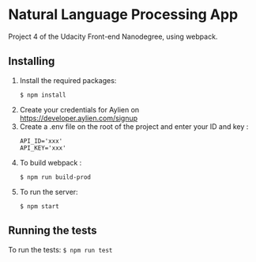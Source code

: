 # Natural Language Processing App

Project 4 of the Udacity Front-end Nanodegree, using webpack.

## Installing

1. Install the required packages: 
    ```
    $ npm install
    ```
2. Create your credentials for Aylien on https://developer.aylien.com/signup 
3. Create a .env file on the root of the project and enter your ID and key :
    ```
    API_ID='xxx'
    API_KEY='xxx'
    ```
4. To build webpack : 
    ```
    $ npm run build-prod
    ```
5. To run the server:
    ```
    $ npm start
    ```

## Running the tests

To run the tests: 
    ```
    $ npm run test
    ```


